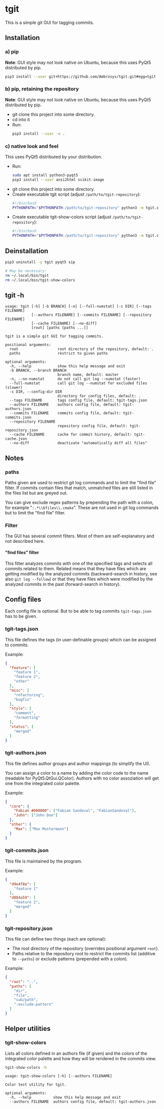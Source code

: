 # tgit

This is a simple git GUI for tagging commits.

## Installation

### a) pip

**Note**: GUI style may not look native on Ubuntu,
because this uses PyQt5 distributed by pip.

```bash
pip3 install --user git+https://github.com/Ambrosys/tgit.git#egg=tgit
```

### b) pip, retaining the repository

**Note**: GUI style may not look native on Ubuntu,
because this uses PyQt5 distributed by pip.

* git clone this project into some directory.
* cd into it
* Run:
  ```bash
  pip3 install --user -e .
  ```

### c) native look and feel

This uses PyQt5 distributed by your distribution.

* Run:
  ```bash
  sudo apt install python3-pyqt5
  pip3 install --user ansi2html scikit-image
  ```
* git clone this project into some directory.
* Create executable tgit script (adjust `/path/to/tgit-repository`):
  ```bash
  #!/bin/bash
  PYTHONPATH="$PYTHONPATH:/path/to/tgit-repository" python3 -m tgit.cli.tgit
  ```
* Create executable tgit-show-colors script (adjust `/path/to/tgit-repository`):
  ```bash
  #!/bin/bash
  PYTHONPATH="$PYTHONPATH:/path/to/tgit-repository" python3 -m tgit.cli.show_colors
  ```

## Deinstallation

```bash
pip3 uninstall -y tgit pyqt5 sip

# May be necessary:
rm ~/.local/bin/tgit
rm ~/.local/bin/tgit-show-colors
```

## tgit -h

```
usage: tgit [-h] [-b BRANCH] [-n] [--full-numstat] [-c DIR] [--tags FILENAME]
            [--authors FILENAME] [--commits FILENAME] [--repository FILENAME]
            [--cache FILENAME] [--no-diff]
            [root] [paths [paths ...]]

tgit is a simple git GUI for tagging commits.

positional arguments:
  root                  root directory of the repository, default: .
  paths                 restrict to given paths

optional arguments:
  -h, --help            show this help message and exit
  -b BRANCH, --branch BRANCH
                        branch name, default: master
  -n, --no-numstat      do not call git log --numstat (faster)
  --full-numstat        call git log --numstat for excluded files (slower)
  -c DIR, --config-dir DIR
                        directory for config files, default: .
  --tags FILENAME       tags config file, default: tgit-tags.json
  --authors FILENAME    authors config file, default: tgit-authors.json
  --commits FILENAME    commits config file, default: tgit-commits.json
  --repository FILENAME
                        repository config file, default: tgit-repository.json
  --cache FILENAME      cache for commit history, default: tgit-cache.json
  --no-diff             deactivate "automatically diff all files"
```

## Notes

### paths

Paths given are used to restrict git log commands and to limit the "find file"
filter. If commits contain files that match, unmatched files are still listed in
the files list but are greyed out.

You can give exclude regex patterns by prepending the path with a colon, for
example "```:.*\\bfiles\\.cmake```".
These are not used in git log commands but to limit the "find file" filter.

### Filter

The GUI has several commit filters. Most of them are self-explanatory and not
described here.

#### "find files" filter

This filter analyzes commits with one of the specified tags and selects all
commits related to them. Related means that they have files which are getting
modified by the analyzed commits (backward-search in history, see also
```git log --follow```) or that they have files which were modified by the
analyzed commits in the past (forward-search in history).

## Config files

Each config file is optional. But to be able to tag commits `tgit-tags.json`
has to be given.

### tgit-tags.json

This file defines the tags (in user-definable groups) which can be assigned to commits.

Example:
```json
{
  "feature": [
    "feature 1",
    "feature 2",
    "other"
  ],
  "misc": [
    "refactoring",
    "bugfix"
  ],
  "style": [
    "comment",
    "formatting"
  ],
  "status": [
    "merged"
  ]
}
```

### tgit-authors.json

This file defines author groups and author mappings (to simplify the UI).

You can assign a color to a name by adding the color code to the name
(readable for PyQt5.QtGui.QColor).
Authors with no color assoziation will get one from the integrated color palette.

Example:
```json
{
  "core": {
    "Fabian #008000": ["Fabian Sandoval", "FabianSandoval"],
    "John": ["John Doe"]
  },
  "other": {
    "Max": ["Max Mustermann"]
  }
}
```

### tgit-commits.json

This file is maintained by the program.

Example:
```json
{
  "d9e4f8e": [
    "feature 1"
  ],
  "d884a59": [
    "feature 2",
    "merged"
  ]
}
```

### tgit-repository.json

This file can define two things (each are optional):
- The root directory of the repository
  (overrides positional argument `root`).
- Paths relative to the repository root to restrict the commits list
  (additive to `--paths`) or exclude patterns (prepended with a colon).

Example:
```json
{
  "root": "..",
  "paths": [
    "dir",
    "file",
    "sub/path",
    ":exclude-pattern"
  ]
}
```

## Helper utilities

### tgit-show-colors

Lists all colors defined in an authors file (if given)
and the colors of the integrated color palette
and how they will be rendered in the commits view.

```bash
tgit-show-colors -h
```

```
usage: tgit-show-colors [-h] [--authors FILENAME]

Color test utility for tgit.

optional arguments:
  -h, --help          show this help message and exit
  --authors FILENAME  authors config file, default: tgit-authors.json
```
